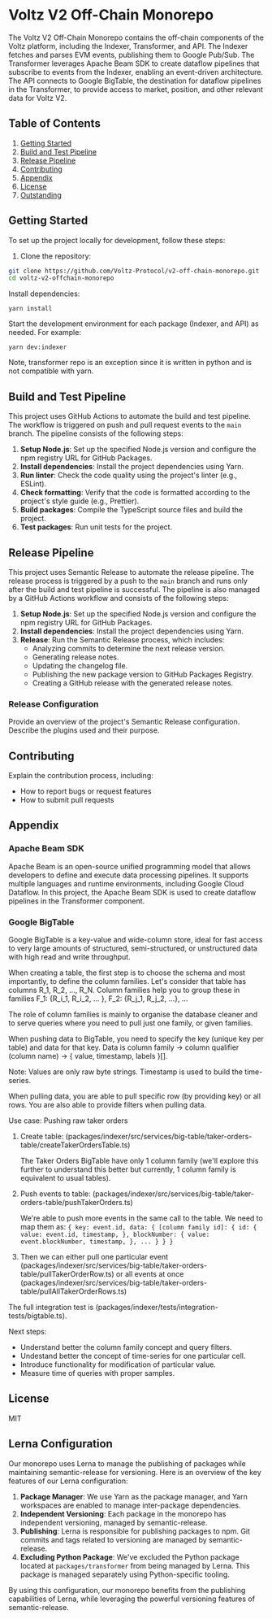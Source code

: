 # Voltz V2 Off-Chain Monorepo

The Voltz V2 Off-Chain Monorepo contains the off-chain components of the Voltz platform, including the Indexer,
Transformer, and API. The Indexer fetches and parses EVM events, publishing them to Google Pub/Sub. The Transformer
leverages Apache Beam SDK to create dataflow pipelines that subscribe to events from the Indexer, enabling an
event-driven architecture. The API connects to Google BigTable, the destination for dataflow pipelines in the
Transformer, to provide access to market, position, and other relevant data for Voltz V2.

## Table of Contents

1. [Getting Started](#getting-started)
2. [Build and Test Pipeline](#build-and-test-pipeline)
3. [Release Pipeline](#release-pipeline)
4. [Contributing](#contributing)
5. [Appendix](#appendix)
6. [License](#license)
7. [Outstanding](#outstanding)

## Getting Started

To set up the project locally for development, follow these steps:

1. Clone the repository:

```bash
git clone https://github.com/Voltz-Protocol/v2-off-chain-monorepo.git
cd voltz-v2-offchain-monorepo
```

Install dependencies:

```yarn install```

Start the development environment for each package (Indexer, and API) as needed. For example:

```yarn dev:indexer```

Note, transformer repo is an exception since it is written in python and is not compatible with yarn.

## Build and Test Pipeline

This project uses GitHub Actions to automate the build and test pipeline. The workflow is triggered on push and pull
request events to the `main` branch. The pipeline consists of the following steps:

1. **Setup Node.js**: Set up the specified Node.js version and configure the npm registry URL for GitHub Packages.
2. **Install dependencies**: Install the project dependencies using Yarn.
3. **Run linter**: Check the code quality using the project's linter (e.g., ESLint).
4. **Check formatting**: Verify that the code is formatted according to the project's style guide (e.g., Prettier).
5. **Build packages**: Compile the TypeScript source files and build the project.
6. **Test packages**: Run unit tests for the project.

## Release Pipeline

This project uses Semantic Release to automate the release pipeline. The release process is triggered by a push to
the `main` branch and runs only after the build and test pipeline is successful. The pipeline is also managed by a
GitHub Actions workflow and consists of the following steps:

1. **Setup Node.js**: Set up the specified Node.js version and configure the npm registry URL for GitHub Packages.
2. **Install dependencies**: Install the project dependencies using Yarn.
3. **Release**: Run the Semantic Release process, which includes:
    - Analyzing commits to determine the next release version.
    - Generating release notes.
    - Updating the changelog file.
    - Publishing the new package version to GitHub Packages Registry.
    - Creating a GitHub release with the generated release notes.

### Release Configuration

Provide an overview of the project's Semantic Release configuration. Describe the plugins used and their purpose.

## Contributing

Explain the contribution process, including:

- How to report bugs or request features
- How to submit pull requests

## Appendix

### Apache Beam SDK

Apache Beam is an open-source unified programming model that allows developers to define and execute data processing
pipelines. It supports multiple languages and runtime environments, including Google Cloud Dataflow. In this project,
the Apache Beam SDK is used to create dataflow pipelines in the Transformer component.

### Google BigTable

Google BigTable is a key-value and wide-column store, ideal for fast access to very large amounts of structured, 
semi-structured, or unstructured data with high read and write throughput.

When creating a table, the first step is to choose the schema and most importantly, to define the column families.
Let's consider that table has columns R_1, R_2, ..., R_N. Column families help you to group these in families 
F_1: {R_i_1, R_i_2, ... }, F_2: {R_j_1, R_j_2, ...}, ...

The role of column families is mainly to organise the database cleaner and to serve queries where you need to pull
just one family, or given families. 

When pushing data to BigTable, you need to specify the key (unique key per table) and data for that key. 
Data is column family -> column qualifier (column name) -> { value, timestamp, labels }[]. 

Note: Values are only raw byte strings. Timestamp is used to build the time-series. 

When pulling data, you are able to pull specific row (by providing key) or all rows. 
You are also able to provide filters when pulling data.

Use case: Pushing raw taker orders 

1. Create table: (packages/indexer/src/services/big-table/taker-orders-table/createTakerOrdersTable.ts)

   The Taker Orders BigTable have only 1 column family (we'll explore this further to understand this better
but currently, 1 column family is equivalent to usual tables). 

2. Push events to table: (packages/indexer/src/services/big-table/taker-orders-table/pushTakerOrders.ts)

   We're able to push more events in the same call to the table. We need to map them as:
   ``
   {
      key: event.id,
      data: {
         [column family id]: {
            id: {
               value: event.id,
               timestamp,
            },
            blockNumber: {
               value: event.blockNumber,
               timestamp,
            },
            ...
         }
      }
   }
   ``

3. Then we can either pull one particular event (packages/indexer/src/services/big-table/taker-orders-table/pullTakerOrderRow.ts)
or all events at once (packages/indexer/src/services/big-table/taker-orders-table/pullAllTakerOrderRows.ts)

The full integration test is (packages/indexer/tests/integration-tests/bigtable.ts).

Next steps:
   - Understand better the column family concept and query filters. 
   - Undestand better the concept of time-series for one particular cell.
   - Introduce functionality for modification of particular value. 
   - Measure time of queries with proper samples.

## License

MIT

## Lerna Configuration

Our monorepo uses Lerna to manage the publishing of packages while maintaining semantic-release for versioning. Here is
an overview of the key features of our Lerna configuration:

1. **Package Manager**: We use Yarn as the package manager, and Yarn workspaces are enabled to manage inter-package
   dependencies.
2. **Independent Versioning**: Each package in the monorepo has independent versioning, managed by semantic-release.
3. **Publishing**: Lerna is responsible for publishing packages to npm. Git commits and tags related to versioning are
   managed by semantic-release.
4. **Excluding Python Package**: We've excluded the Python package located at `packages/transformer` from being managed
   by Lerna. This package is managed separately using Python-specific tooling.

By using this configuration, our monorepo benefits from the publishing capabilities of Lerna, while leveraging the
powerful versioning features of semantic-release.

